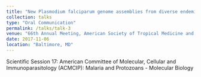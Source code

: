 ```yaml
---
title: "New Plasmodium falciparum genome assemblies from diverse endemic regions enables the comprehensive genomic and genetic characterization of clinical isolates."
collection: talks
type: "Oral Communication"
permalink: /talks/talk-3
venue: "66th Annual Meeting, American Society of Tropical Medicine and Hygiene"
date: 2017-11-06
location: "Baltimore, MD"
---
```

Scientific Session 17: American Committee of Molecular, Cellular and Immunoparasitology (ACMCIP): Malaria and Protozoans - Molecular Biology

